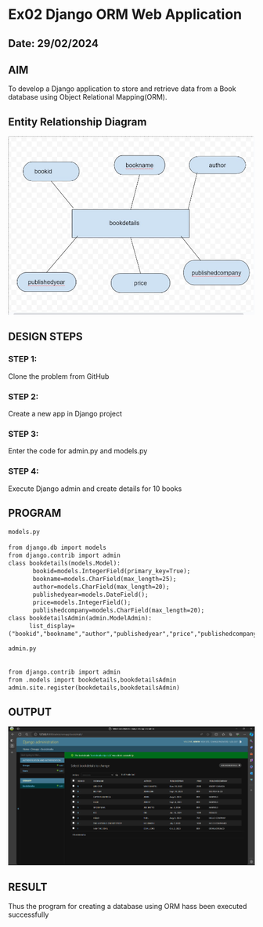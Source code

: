 # Ex02 Django ORM Web Application
## Date: 29/02/2024

## AIM
To develop a Django application to store and retrieve data from a Book database using Object Relational Mapping(ORM).

## Entity Relationship Diagram

![alt text](screenshot.jpg)
## DESIGN STEPS

### STEP 1:
Clone the problem from GitHub

### STEP 2:
Create a new app in Django project

### STEP 3:
Enter the code for admin.py and models.py

### STEP 4:
Execute Django admin and create details for 10 books

## PROGRAM
```
models.py 

from django.db import models
from django.contrib import admin
class bookdetails(models.Model):
       bookid=models.IntegerField(primary_key=True);
       bookname=models.CharField(max_length=25);
       author=models.CharField(max_length=20);
       publishedyear=models.DateField();
       price=models.IntegerField();
       publishedcompany=models.CharField(max_length=20);
class bookdetailsAdmin(admin.ModelAdmin):
      list_display=("bookid","bookname","author","publishedyear","price","publishedcompany");
```
```
admin.py


from django.contrib import admin
from .models import bookdetails,bookdetailsAdmin
admin.site.register(bookdetails,bookdetailsAdmin)
```


## OUTPUT

![alt text](<Screenshot 2024-04-01 162334.png>)


## RESULT
Thus the program for creating a database using ORM hass been executed successfully
